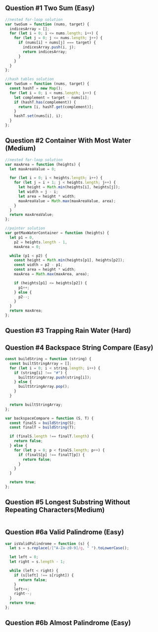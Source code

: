 ## Question #1 Two Sum (Easy)

```javascript
//nested for-loop solution
var twoSum = function (nums, target) {
  indicesArray = [];
  for (let i = 0; i <= nums.length; i++) {
    for (let j = 0; j <= nums.length; j++) {
      if (nums[i] + nums[j] === target) {
        indicesArray.push(i, j);
        return indicesArray;
      }
    }
  }
};

//hash tables solution
var twoSum = function (nums, target) {
  const hashT = new Map();
  for (let i = 0; i < nums.length; i++) {
    let complement = target - nums[i];
    if (hashT.has(complement)) {
      return [i, hashT.get(complement)];
    }
    hashT.set(nums[i], i);
  }
};
```

## Question #2 Container With Most Water (Medium)

```javascript
//nested for-loop solution
var maxArea = function (heights) {
  let maxAreaValue = 0;

  for (let i = 0; i < heights.length; i++) {
    for (let j = i + 1; j < heights.length; j++) {
      let height = Math.min(heights[i], heights[j]);
      let width = j - i;
      let area = height * width;
      maxAreaValue = Math.max(maxAreaValue, area);
    }
  }
  return maxAreaValue;
};

//pointer solution
var getMaxWaterContainer = function (heights) {
  let p1 = 0,
    p2 = heights.length - 1,
    maxArea = 0;

  while (p1 < p2) {
    const height = Math.min(heights[p1], heights[p2]);
    const width = p2 - p1;
    const area = height * width;
    maxArea = Math.max(maxArea, area);

    if (heights[p1] <= heights[p2]) {
      p1++;
    } else {
      p2--;
    }
  }
  return maxArea;
};
```

## Question #3 Trapping Rain Water (Hard)

## Question #4 Backspace String Compare (Easy)

```javascript
const buildString = function (string) {
  const builtStringArray = [];
  for (let i = 0; i < string.length; i++) {
    if (string[i] !== "#") {
      builtStringArray.push(string[i]);
    } else {
      builtStringArray.pop();
    }
  }

  return builtStringArray;
};

var backspaceCompare = function (S, T) {
  const finalS = buildString(S);
  const finalT = buildString(T);

  if (finalS.length !== finalT.length) {
    return false;
  } else {
    for (let p = 0; p < finalS.length; p++) {
      if (finalS[p] !== finalT[p]) {
        return false;
      }
    }
  }

  return true;
};
```

## Question #5 Longest Substring Without Repeating Characters(Medium)

```javascript

```

## Question #6a Valid Palindrome (Easy)

```javascript
var isValidPalindrome = function (s) {
  let s = s.replace(/[^A-Za-z0-9]/g, " ").toLowerCase();

  let left = 0;
  let right = s.length - 1;

  while (left < right) {
    if (s[left] !== s[right]) {
      return false;
    }
    left++;
    right--;
  }
  return true;
};
```

## Question #6b Almost Palindrome (Easy)

```javascript

```
